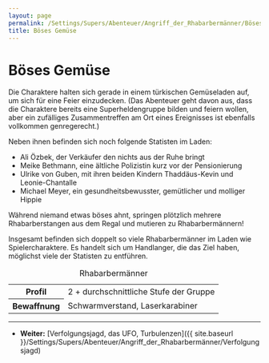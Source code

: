 ```yaml
---
layout: page
permalink: /Settings/Supers/Abenteuer/Angriff_der_Rhabarbermänner/Böses_Gemüse
title: Böses Gemüse
---
```


# Böses Gemüse

Die Charaktere halten sich gerade in einem türkischen Gemüseladen auf, um sich für eine Feier einzudecken. (Das Abenteuer geht davon aus, dass die Charaktere bereits eine Superheldengruppe bilden und feiern wollen, aber ein zufälliges Zusammentreffen am Ort eines Ereignisses ist ebenfalls vollkommen genregerecht.)

Neben ihnen befinden sich noch folgende Statisten im Laden:

- Ali Özbek, der Verkäufer den nichts aus der Ruhe bringt
- Meike Bethmann, eine ältliche Polizistin kurz vor der Pensionierung
- Ulrike von Guben, mit ihren beiden Kindern Thaddäus-Kevin und Leonie-Chantalle
- Michael Meyer, ein gesundheitsbewusster, gemütlicher und molliger Hippie

Während niemand etwas böses ahnt, springen plötzlich mehrere Rhabarberstangen aus dem Regal und mutieren zu Rhabarbermännern!

Insgesamt befinden sich doppelt so viele Rhabarbermänner im Laden wie Spielercharaktere. Es handelt sich um Handlanger, die das Ziel haben, möglichst viele der Statisten zu entführen.

<table>
<caption>Rhabarbermänner</caption>
<tbody>
<tr><th>Profil</th><td>2 + durchschnittliche Stufe der Gruppe</td></tr>
<tr><th>Bewaffnung</th><td>Schwarmverstand, Laserkarabiner</td></tr>
</tbody>
</table>

***
- **Weiter:** [Verfolgungsjagd, das UFO, Turbulenzen]({{ site.baseurl }}/Settings/Supers/Abenteuer/Angriff_der_Rhabarbermänner/Verfolgungsjagd)
